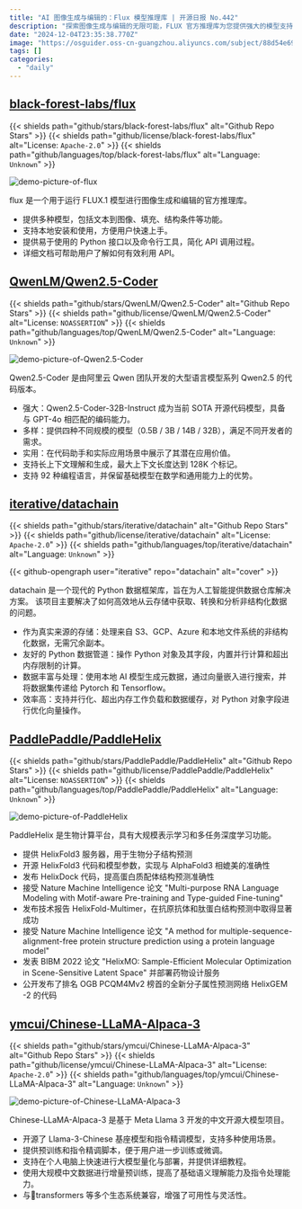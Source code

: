 ```yaml
---
title: "AI 图像生成与编辑的：Flux 模型推理库 | 开源日报 No.442"
description: "探索图像生成与编辑的无限可能，FLUX 官方推理库为您提供强大的模型支持，轻松实现文本到图像的转换与编辑。无论您是开发者还是创作者，简单易用的 Python 接口与详尽的文档将助您快速上手，开启创意之旅！"
date: "2024-12-04T23:35:38.770Z"
image: "https://osguider.oss-cn-guangzhou.aliyuncs.com/subject/88d54e69cb8ef7ea441b79628b1b7d8e.png"
tags: []
categories:
  - "daily"
---
```


## [black-forest-labs/flux](https://github.com/black-forest-labs/flux)

{{< shields path="github/stars/black-forest-labs/flux" alt="Github Repo Stars" >}} {{< shields path="github/license/black-forest-labs/flux" alt="License: `Apache-2.0`" >}} {{< shields path="github/languages/top/black-forest-labs/flux" alt="Language: `Unknown`" >}}

![demo-picture-of-flux](https://static.osguider.com/subject/github/black-forest-labs/flux/d66dbb01b4f3394cb41942a8dca652f3.jpg)

flux 是一个用于运行 FLUX.1 模型进行图像生成和编辑的官方推理库。

- 提供多种模型，包括文本到图像、填充、结构条件等功能。
- 支持本地安装和使用，方便用户快速上手。
- 提供易于使用的 Python 接口以及命令行工具，简化 API 调用过程。
- 详细文档可帮助用户了解如何有效利用 API。
  
## [QwenLM/Qwen2.5-Coder](https://github.com/QwenLM/Qwen2.5-Coder)

{{< shields path="github/stars/QwenLM/Qwen2.5-Coder" alt="Github Repo Stars" >}} {{< shields path="github/license/QwenLM/Qwen2.5-Coder" alt="License: `NOASSERTION`" >}} {{< shields path="github/languages/top/QwenLM/Qwen2.5-Coder" alt="Language: `Unknown`" >}}

![demo-picture-of-Qwen2.5-Coder](https://static.osguider.com/subject/github/QwenLM/Qwen2.5-Coder/a5fa372d5a9e883b4a016a7b7bd21b1d.jpg)

Qwen2.5-Coder 是由阿里云 Qwen 团队开发的大型语言模型系列 Qwen2.5 的代码版本。

- 强大：Qwen2.5-Coder-32B-Instruct 成为当前 SOTA 开源代码模型，具备与 GPT-4o 相匹配的编码能力。
- 多样：提供四种不同规模的模型（0.5B / 3B / 14B / 32B），满足不同开发者的需求。
- 实用：在代码助手和实际应用场景中展示了其潜在应用价值。
- 支持长上下文理解和生成，最大上下文长度达到 128K 个标记。
- 支持 92 种编程语言，并保留基础模型在数学和通用能力上的优势。
  
## [iterative/datachain](https://github.com/iterative/datachain)

{{< shields path="github/stars/iterative/datachain" alt="Github Repo Stars" >}} {{< shields path="github/license/iterative/datachain" alt="License: `Apache-2.0`" >}} {{< shields path="github/languages/top/iterative/datachain" alt="Language: `Unknown`" >}}

{{< github-opengraph user="iterative" repo="datachain" alt="cover" >}}

datachain 是一个现代的 Python 数据框架库，旨在为人工智能提供数据仓库解决方案。
该项目主要解决了如何高效地从云存储中获取、转换和分析非结构化数据的问题。

- 作为真实来源的存储：处理来自 S3、GCP、Azure 和本地文件系统的非结构化数据，无需冗余副本。
- 友好的 Python 数据管道：操作 Python 对象及其字段，内置并行计算和超出内存限制的计算。
- 数据丰富与处理：使用本地 AI 模型生成元数据，通过向量嵌入进行搜索，并将数据集传递给 Pytorch 和 Tensorflow。
- 效率高：支持并行化、超出内存工作负载和数据缓存，对 Python 对象字段进行优化向量操作。
  
## [PaddlePaddle/PaddleHelix](https://github.com/PaddlePaddle/PaddleHelix)

{{< shields path="github/stars/PaddlePaddle/PaddleHelix" alt="Github Repo Stars" >}} {{< shields path="github/license/PaddlePaddle/PaddleHelix" alt="License: `NOASSERTION`" >}} {{< shields path="github/languages/top/PaddlePaddle/PaddleHelix" alt="Language: `Unknown`" >}}

![demo-picture-of-PaddleHelix](https://static.osguider.com/subject/github/PaddlePaddle/PaddleHelix/c34bb9a3542623925a14515566085579.png)

PaddleHelix 是生物计算平台，具有大规模表示学习和多任务深度学习功能。

- 提供 HelixFold3 服务器，用于生物分子结构预测
- 开源 HelixFold3 代码和模型参数，实现与 AlphaFold3 相媲美的准确性
- 发布 HelixDock 代码，提高蛋白质配体结构预测准确性
- 接受 Nature Machine Intelligence 论文 "Multi-purpose RNA Language Modeling with Motif-aware Pre-training and Type-guided Fine-tuning"
- 发布技术报告 HelixFold-Multimer，在抗原抗体和肽蛋白结构预测中取得显著成功
- 接受 Nature Machine Intelligence 论文 "A method for multiple-sequence-alignment-free protein structure prediction using a protein language model"
- 发表 BIBM 2022 论文 "HelixMO: Sample-Efficient Molecular Optimization in Scene-Sensitive Latent Space" 并部署药物设计服务
- 公开发布了排名 OGB PCQM4Mv2 榜首的全新分子属性预测网络 HelixGEM -2 的代码
  
## [ymcui/Chinese-LLaMA-Alpaca-3](https://github.com/ymcui/Chinese-LLaMA-Alpaca-3)

{{< shields path="github/stars/ymcui/Chinese-LLaMA-Alpaca-3" alt="Github Repo Stars" >}} {{< shields path="github/license/ymcui/Chinese-LLaMA-Alpaca-3" alt="License: `Apache-2.0`" >}} {{< shields path="github/languages/top/ymcui/Chinese-LLaMA-Alpaca-3" alt="Language: `Unknown`" >}}

![demo-picture-of-Chinese-LLaMA-Alpaca-3](https://static.osguider.com/subject/github/ymcui/Chinese-LLaMA-Alpaca-3/1a1e55e77c67f00933cb5b61b80c9faf.png)

Chinese-LLaMA-Alpaca-3 是基于 Meta Llama 3 开发的中文开源大模型项目。

- 开源了 Llama-3-Chinese 基座模型和指令精调模型，支持多种使用场景。
- 提供预训练和指令精调脚本，便于用户进一步训练或微调。
- 支持在个人电脑上快速进行大模型量化与部署，并提供详细教程。
- 使用大规模中文数据进行增量预训练，提高了基础语义理解能力及指令处理能力。
- 与🤗transformers 等多个生态系统兼容，增强了可用性与灵活性。
  
